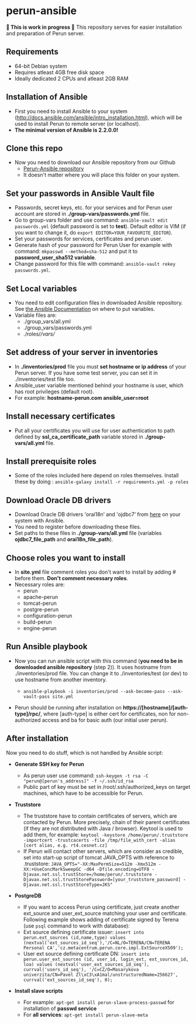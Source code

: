# perun-ansible

**:construction_worker: This is work in progress :construction_worker:**
This repository serves for easier installation and preparation of Perun server.

## Requirements

 - 64-bit Debian system
 - Requires atleast 4GB free disk space
 - Ideally dedicated 2 CPUs and atleast 2GB RAM

## Installation of Ansible

- First you need to install Ansible to your system (http://docs.ansible.com/ansible/intro_installation.html), which will be used to install Perun to remote server (or localhost).
- **The minimal version of Ansible is 2.2.0.0!**

## Clone this repo

- Now you need to download our Ansible repository from our Github
  - [Perun-Ansible repository](https://github.com/CESNET/perun-ansible)
  - It doesn't matter where you will place this folder on your system.

## Set your passwords in Ansible Vault file

- Passwords, secret keys, etc. for your services and for Perun user account are stored in **./group-vars/passwords.yml** file.
- Go to group-vars folder and use command: `ansible-vault edit passwords.yml` (default password is set to **test**). Default editor is VIM (if you want to change it, do `export EDITOR=YOUR_FAVOURITE_EDITOR`).
- Set your passwords for services, certificates and perun user.
- Generate hash of your password for Perun User for example with command: `mkpasswd --method=sha-512` and put it to **password_user_sha512 variable**.
- Change password for this file with command: `ansible-vault rekey passwords.yml`.

## Set Local variables

- You need to edit configuration files in downloaded Ansible repository. See [the Ansible Documentation](http://docs.ansible.com/ansible/playbooks_variables.html) on where to put variables.
- Variable files are:
  - ./group_vars/all.yml
  - ./group_vars/passwords.yml
  - ./roles/*/vars/*

## Set address of your server in inventories

- In **./inventories/prod** file you must **set hostname or ip address** of your Perun server. If you have some test server, you can set it in ./inventories/test file too.
- Ansible_user variable mentioned behind your hostname is user, which has root privileges (default root).
- For example: **hostname-perun.com ansible_user=root**

## Install necessary certificates

- Put all your certificates you will use for user authentication to path defined by **ssl_ca_certificate_path** variable stored in **./group-vars/all.yml** file.

## Install prerequisite roles

- Some of the roles included here depend on roles themselves. Install these by doing : `ansible-galaxy install -r requirements.yml -p roles`

## Download Oracle DB drivers
- Download Oracle DB drivers 'orai18n’ and 'ojdbc7’ from [here](http://www.oracle.com/technetwork/database/features/jdbc/jdbc-drivers-12c-download-1958347.html) on your system with Ansible.
- You need to register before downloading these files.
- Set paths to these files in **./group-vars/all.yml** file (variables **ojdbc7_file_path** and **orai18n_file_path**).

## Choose roles you want to install

- In **site.yml** file comment roles you don't want to install by adding # before them. **Don't comment necessary roles**.
- Necessary roles are:
  - perun
  - apache-perun
  - tomcat-perun
  - postgre-perun
  - configuration-perun
  - build-perun
  - engine-perun

## Run Ansible playbook

- Now you can run ansible script with this command (**you need to be in downloaded ansible repository** (step 2)). It uses hostname from ./inventories/prod file. You can change it to ./inventories/test (or dev) to use hostname from another inventory.
  - `ansible-playbook -i inventories/prod --ask-become-pass --ask-vault-pass site.yml`

- Perun should be running after installation on **https://[hostname]/[auth-type]/rpc/**, where [auth-type] is either cert for certificates, non for non-authorized access and ba for basic auth (our initial user perun).

## After installation

Now you need to do stuff, which is not handled by Ansible script:

- **Generate SSH key for Perun**
  - As perun user use command: `ssh-keygen -t rsa -C "perun@[perun's_address]" -f ~/.ssh/id_rsa`
  - Public part of key must be set in /root/.ssh/authorized_keys on target machines, which have to be accessible for Perun. 

- **Truststore**
  - The truststore have to contain certificates of servers, which are contacted by Perun. More precisely, chain of their parent certificates (if they are not distributed with Java / browser). Keytool is used to add them, for example: `keytool -keystore /home/perun/.truststore -importcert -trustcacerts -file /tmp/file_with_cert -alias [cert alias, e.g. rt4.cesnet.cz]`
  - If Perun will contact other servers, which are consider as credible, set into start-up script of tomcat JAVA_OPTS with reference to .truststore: `JAVA_OPTS="-XX:MaxPermSize=512m -Xmx512m -XX:+UseConcMarkSweepGC -d64 -Dfile.encoding=UTF8 -Djavax.net.ssl.trustStore=/home/perun/.truststore -Djavax.net.ssl.trustStorePassword=[your_truststore_password] -Djavax.net.ssl.trustStoreType=JKS"`

- **PostgreDB**
  - If you want to access Perun using certificate, just create another ext_source and user_ext_source matching your user and certificate. Following example shows adding of certificate signed by Terena (use `psql` command to work with database):
  - Ext source defining certificate issuer: `insert into perun.ext_sources (id,name,type) values (nextval('ext_sources_id_seq'),'/C=NL/O=TERENA/CN=TERENA Personal CA','cz.metacentrum.perun.core.impl.ExtSourceX509');`
  - User ext source defining certificate DN: `insert into perun.user_ext_sources (id, user_id, login_ext, ext_sources_id, loa) values (nextval('user_ext_sources_id_seq'), currval('users_id_seq'), '/C=CZ/O=Masarykova univerzita/CN=Pavel Zl\xC3\xA1mal/unstructuredName=256627', currval('ext_sources_id_seq'), 0);`

- **Install slave scripts**
  - For example: `apt-get install perun-slave-process-passwd` for installation of **passwd service**
  - For **all services**: `apt-get install perun-slave-meta`
